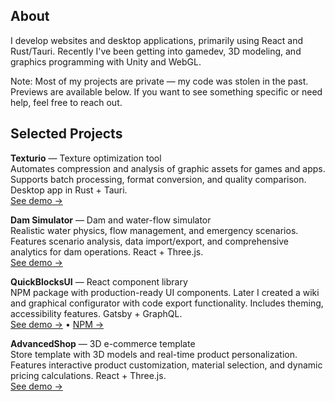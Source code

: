 ## About

I develop websites and desktop applications, primarily using React and Rust/Tauri. Recently I've been getting into gamedev, 3D modeling, and graphics programming with Unity and WebGL.

Note: Most of my projects are private — my code was stolen in the past. Previews are available below. If you want to see something specific or need help, feel free to reach out.

## Selected Projects

**Texturio** — Texture optimization tool  
Automates compression and analysis of graphic assets for games and apps. Supports batch processing, format conversion, and quality comparison. Desktop app in Rust + Tauri.  
[See demo →](https://toptimizer.netlify.app)

**Dam Simulator** — Dam and water-flow simulator  
Realistic water physics, flow management, and emergency scenarios. Features scenario analysis, data import/export, and comprehensive analytics for dam operations. React + Three.js.  
[See demo →](https://dam-sim.netlify.app)

**QuickBlocksUI** — React component library  
NPM package with production-ready UI components. Later I created a wiki and graphical configurator with code export functionality. Includes theming, accessibility features. Gatsby + GraphQL.  
[See demo →](https://quickblocksui.netlify.app) • [NPM →](https://www.npmjs.com/package/@twohandstudio/quickblocksui)

**AdvancedShop** — 3D e-commerce template  
Store template with 3D models and real-time product personalization. Features interactive product customization, material selection, and dynamic pricing calculations. React + Three.js.  
[See demo →](https://advancedshop.netlify.app/customize/234224)
